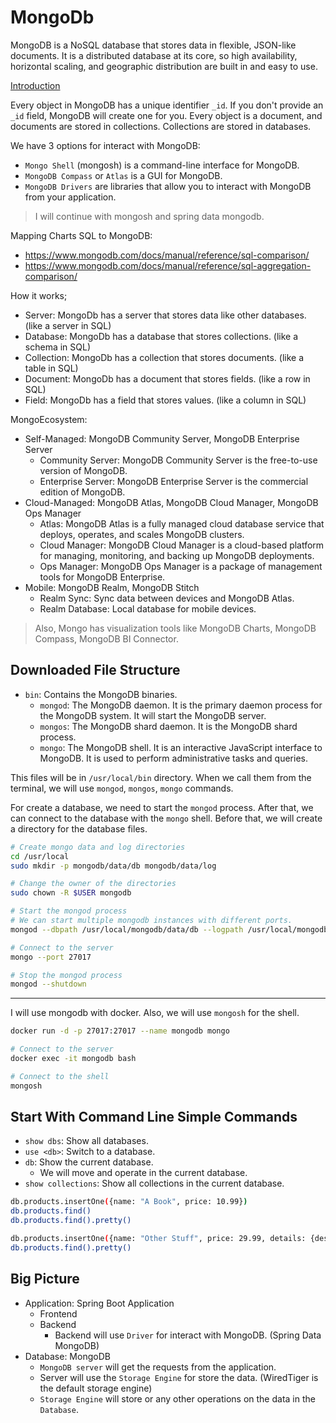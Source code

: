 # MongoDb
MongoDB is a NoSQL database that stores data in flexible, JSON-like documents. It is a distributed database at its core, 
so high availability, horizontal scaling, and geographic distribution are built in and easy to use.

[Introduction](https://www.mongodb.com/docs/manual/introduction/)

Every object in MongoDB has a unique identifier `_id`. If you don't provide an `_id` field, MongoDB will create one for you.
Every object is a document, and documents are stored in collections. Collections are stored in databases.

We have 3 options for interact with MongoDB:
- `Mongo Shell` (mongosh) is a command-line interface for MongoDB.
- `MongoDB Compass` or `Atlas` is a GUI for MongoDB.
- `MongoDB Drivers` are libraries that allow you to interact with MongoDB from your application.

> I will continue with mongosh and spring data mongodb.

Mapping Charts SQL to MongoDB:
- https://www.mongodb.com/docs/manual/reference/sql-comparison/
- https://www.mongodb.com/docs/manual/reference/sql-aggregation-comparison/

How it works;
- Server: MongoDb has a server that stores data like other databases. (like a server in SQL)
- Database: MongoDb has a database that stores collections. (like a schema in SQL)
- Collection: MongoDb has a collection that stores documents. (like a table in SQL)
- Document: MongoDb has a document that stores fields. (like a row in SQL)
- Field: MongoDb has a field that stores values. (like a column in SQL)

MongoEcosystem:
- Self-Managed: MongoDB Community Server, MongoDB Enterprise Server
  - Community Server: MongoDB Community Server is the free-to-use version of MongoDB.
  - Enterprise Server: MongoDB Enterprise Server is the commercial edition of MongoDB.
- Cloud-Managed: MongoDB Atlas, MongoDB Cloud Manager, MongoDB Ops Manager
  - Atlas: MongoDB Atlas is a fully managed cloud database service that deploys, operates, and scales MongoDB clusters.
  - Cloud Manager: MongoDB Cloud Manager is a cloud-based platform for managing, monitoring, and backing up MongoDB deployments.
  - Ops Manager: MongoDB Ops Manager is a package of management tools for MongoDB Enterprise.
- Mobile: MongoDB Realm, MongoDB Stitch
  - Realm Sync: Sync data between devices and MongoDB Atlas.
  - Realm Database: Local database for mobile devices.

> Also, Mongo has visualization tools like MongoDB Charts, MongoDB Compass, MongoDB BI Connector.


## Downloaded File Structure 
- `bin`: Contains the MongoDB binaries.
  - `mongod`: The MongoDB daemon. It is the primary daemon process for the MongoDB system. It will start the MongoDB server.
  - `mongos`: The MongoDB shard daemon. It is the MongoDB shard process.
  - `mongo`: The MongoDB shell. It is an interactive JavaScript interface to MongoDB. It is used to perform administrative tasks and queries.

This files will be in `/usr/local/bin` directory. When we call them from the terminal, we will use `mongod`, `mongos`, `mongo` commands.

For create a database, we need to start the `mongod` process. After that, we can connect to the database with the `mongo` shell.
Before that, we will create a directory for the database files.

```bash
# Create mongo data and log directories
cd /usr/local
sudo mkdir -p mongodb/data/db mongodb/data/log

# Change the owner of the directories
sudo chown -R $USER mongodb

# Start the mongod process
# We can start multiple mongodb instances with different ports.
mongod --dbpath /usr/local/mongodb/data/db --logpath /usr/local/mongodb/data/log/mongod.log --fork --port 27017

# Connect to the server
mongo --port 27017

# Stop the mongod process
mongod --shutdown
```

---

I will use mongodb with docker. Also, we will use `mongosh` for the shell.

```bash
docker run -d -p 27017:27017 --name mongodb mongo

# Connect to the server
docker exec -it mongodb bash

# Connect to the shell
mongosh
```

## Start With Command Line Simple Commands
- `show dbs`: Show all databases.
- `use <db>`: Switch to a database.
- `db`: Show the current database.
  - We will move and operate in the current database.
- `show collections`: Show all collections in the current database.

```bash
db.products.insertOne({name: "A Book", price: 10.99})
db.products.find()
db.products.find().pretty()

db.products.insertOne({name: "Other Stuff", price: 29.99, details: {description: "Good Stuff"}})
db.products.find().pretty()
```

## Big Picture
- Application: Spring Boot Application
  - Frontend
  - Backend
    - Backend will use `Driver` for interact with MongoDB. (Spring Data MongoDB)
- Database: MongoDB
  - `MongoDB server` will get the requests from the application.
  - Server will use the `Storage Engine` for store the data. (WiredTiger is the default storage engine)
  - `Storage Engine` will store or any other operations on the data in the `Database`.